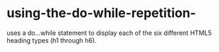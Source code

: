 # using-the-do-while-repetition-
uses a do…while statement to display each of the six different HTML5 heading types (h1 through h6).
